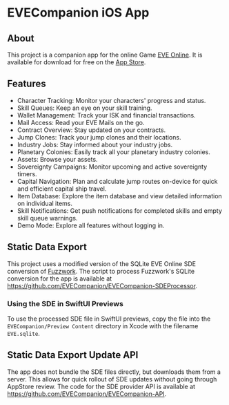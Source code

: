 # EVECompanion iOS App

## About

This project is a companion app for the online Game [EVE Online](https://www.eveonline.com/). It is available for download for free on the [App Store](https://apps.apple.com/de/app/evecompanion/id6504098870).

## Features

- Character Tracking: Monitor your characters' progress and status.
- Skill Queues: Keep an eye on your skill training.
- Wallet Management: Track your ISK and financial transactions.
- Mail Access: Read your EVE Mails on the go.
- Contract Overview: Stay updated on your contracts.
- Jump Clones: Track your jump clones and their locations.
- Industry Jobs: Stay informed about your industry jobs.
- Planetary Colonies: Easily track all your planetary industry colonies.
- Assets: Browse your assets.
- Sovereignty Campaigns: Monitor upcoming and active sovereignty timers.
- Capital Navigation: Plan and calculate jump routes on-device for quick and efficient capital ship travel.
- Item Database: Explore the item database and view detailed information on individual items.
- Skill Notifications: Get push notifications for completed skills and empty skill queue warnings.
- Demo Mode: Explore all features without logging in.

## Static Data Export

This project uses a modified version of the SQLite EVE Online SDE conversion of [Fuzzwork](https://www.fuzzwork.co.uk/dump/). The script to process Fuzzwork's SQLite conversion for the app is available at https://github.com/EVECompanion/EVECompanion-SDEProcessor.

### Using the SDE in SwiftUI Previews

To use the processed SDE file in SwiftUI previews, copy the file into the `EVECompanion/Preview Content` directory in Xcode with the filename `EVE.sqlite`.

## Static Data Export Update API

The app does not bundle the SDE files directly, but downloads them from a server. This allows for quick rollout of SDE updates without going through AppStore review. The code for the SDE provider API is available at https://github.com/EVECompanion/EVECompanion-API.
